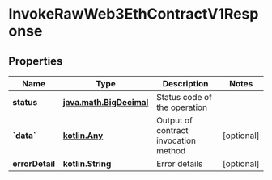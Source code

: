 
# InvokeRawWeb3EthContractV1Response

## Properties
Name | Type | Description | Notes
------------ | ------------- | ------------- | -------------
**status** | [**java.math.BigDecimal**](java.math.BigDecimal.md) | Status code of the operation | 
**&#x60;data&#x60;** | [**kotlin.Any**](.md) | Output of contract invocation method |  [optional]
**errorDetail** | **kotlin.String** | Error details |  [optional]



